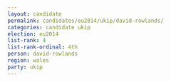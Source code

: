 ```yaml
---
layout: candidate
permalink: candidates/eu2014/ukip/david-rowlands/
categories: candidate ukip
election: eu2014
list-rank: 4
list-rank-ordinal: 4th
person: david-rowlands
region: wales
party: ukip
---
```

